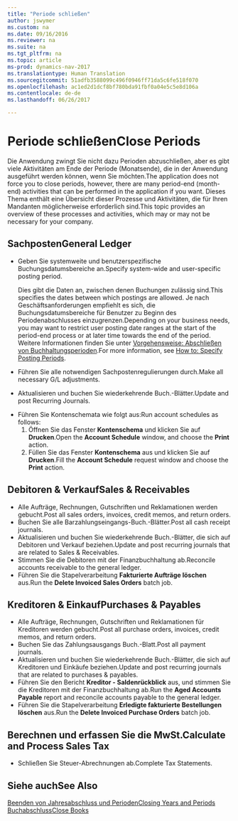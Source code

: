 ```yaml
---
title: "Periode schließen"
author: jswymer
ms.custom: na
ms.date: 09/16/2016
ms.reviewer: na
ms.suite: na
ms.tgt_pltfrm: na
ms.topic: article
ms-prod: dynamics-nav-2017
ms.translationtype: Human Translation
ms.sourcegitcommit: 51adfb3588099c496f0946ff71da5c6fe518f070
ms.openlocfilehash: ac1ed2d1dcf8bf780bda91fbf0a04e5c5e8d106a
ms.contentlocale: de-de
ms.lasthandoff: 06/26/2017

---
```

# <a name="close-periods"></a><span data-ttu-id="9ceb8-102">Periode schließen</span><span class="sxs-lookup"><span data-stu-id="9ceb8-102">Close Periods</span></span>
<span data-ttu-id="9ceb8-103">Die Anwendung zwingt Sie nicht dazu Perioden abzuschließen, aber es gibt viele Aktivitäten am Ende der Periode (Monatsende), die in der Anwendung ausgeführt werden können, wenn Sie möchten.</span><span class="sxs-lookup"><span data-stu-id="9ceb8-103">The application does not force you to close periods, however, there are many period-end (month-end) activities that can be performed in the application if you want.</span></span> <span data-ttu-id="9ceb8-104">Dieses Thema enthält eine Übersicht dieser Prozesse und Aktivitäten, die für Ihren Mandanten möglicherweise erforderlich sind.</span><span class="sxs-lookup"><span data-stu-id="9ceb8-104">This topic provides an overview of these processes and activities, which may or may not be necessary for your company.</span></span>

## <a name="general-ledger"></a><span data-ttu-id="9ceb8-105">Sachposten</span><span class="sxs-lookup"><span data-stu-id="9ceb8-105">General Ledger</span></span>
* <span data-ttu-id="9ceb8-106">Geben Sie systemweite und benutzerspezifische Buchungsdatumsbereiche an.</span><span class="sxs-lookup"><span data-stu-id="9ceb8-106">Specify system-wide and user-specific posting period.</span></span>

    <span data-ttu-id="9ceb8-107">Dies gibt die Daten an, zwischen denen Buchungen zulässig sind.</span><span class="sxs-lookup"><span data-stu-id="9ceb8-107">This specifies the dates between which postings are allowed.</span></span> <span data-ttu-id="9ceb8-108">Je nach Geschäftsanforderungen empfiehlt es sich, die Buchungsdatumsbereiche für Benutzer zu Beginn des Periodenabschlusses einzugrenzen.</span><span class="sxs-lookup"><span data-stu-id="9ceb8-108">Depending on your business needs, you may want to restrict user posting date ranges at the start of the period-end process or at later time towards the end of the period.</span></span> <span data-ttu-id="9ceb8-109">Weitere Informationen finden Sie unter [Vorgehensweise: Abschließen von Buchhaltungsperioden](finance-setup-how-specify-posting-periods.md).</span><span class="sxs-lookup"><span data-stu-id="9ceb8-109">For more information, see [How to: Specify Posting Periods](finance-setup-how-specify-posting-periods.md).</span></span>
* <span data-ttu-id="9ceb8-110">Führen Sie alle notwendigen Sachpostenregulierungen durch.</span><span class="sxs-lookup"><span data-stu-id="9ceb8-110">Make all necessary G/L adjustments.</span></span>
* <span data-ttu-id="9ceb8-111">Aktualisieren und buchen Sie wiederkehrende Buch.-Blätter.</span><span class="sxs-lookup"><span data-stu-id="9ceb8-111">Update and post Recurring Journals.</span></span>
<!--* Process Consolidations-->
* <span data-ttu-id="9ceb8-112">Führen Sie Kontenschemata wie folgt aus:</span><span class="sxs-lookup"><span data-stu-id="9ceb8-112">Run account schedules as follows:</span></span>
  1. <span data-ttu-id="9ceb8-113">Öffnen Sie das Fenster **Kontenschema** und klicken Sie auf **Drucken**.</span><span class="sxs-lookup"><span data-stu-id="9ceb8-113">Open the **Account Schedule** window, and choose the **Print** action.</span></span>
  2. <span data-ttu-id="9ceb8-114">Füllen Sie das Fenster **Kontenschema** aus und klicken Sie auf **Drucken**.</span><span class="sxs-lookup"><span data-stu-id="9ceb8-114">Fill the **Account Schedule** request window and choose the **Print** action.</span></span>

## <a name="sales--receivables"></a><span data-ttu-id="9ceb8-115">Debitoren & Verkauf</span><span class="sxs-lookup"><span data-stu-id="9ceb8-115">Sales & Receivables</span></span>
* <span data-ttu-id="9ceb8-116">Alle Aufträge, Rechnungen, Gutschriften und Reklamationen werden gebucht.</span><span class="sxs-lookup"><span data-stu-id="9ceb8-116">Post all sales orders, invoices, credit memos, and return orders.</span></span>
* <span data-ttu-id="9ceb8-117">Buchen Sie alle Barzahlungseingangs-Buch.-Blätter.</span><span class="sxs-lookup"><span data-stu-id="9ceb8-117">Post all cash receipt journals.</span></span>
* <span data-ttu-id="9ceb8-118">Aktualisieren und buchen Sie wiederkehrende Buch.-Blätter, die sich auf Debitoren und Verkauf beziehen.</span><span class="sxs-lookup"><span data-stu-id="9ceb8-118">Update and post recurring journals that are related to Sales & Receivables.</span></span>
* <span data-ttu-id="9ceb8-119">Stimmen Sie die Debitoren mit der Finanzbuchhaltung ab.</span><span class="sxs-lookup"><span data-stu-id="9ceb8-119">Reconcile accounts receivable to the general ledger.</span></span>
* <span data-ttu-id="9ceb8-120">Führen Sie die Stapelverarbeitung **Fakturierte Aufträge löschen** aus.</span><span class="sxs-lookup"><span data-stu-id="9ceb8-120">Run the **Delete Invoiced Sales Orders** batch job.</span></span>

## <a name="purchases--payables"></a><span data-ttu-id="9ceb8-121">Kreditoren & Einkauf</span><span class="sxs-lookup"><span data-stu-id="9ceb8-121">Purchases & Payables</span></span>
* <span data-ttu-id="9ceb8-122">Alle Aufträge, Rechnungen, Gutschriften und Reklamationen für Kreditoren werden gebucht.</span><span class="sxs-lookup"><span data-stu-id="9ceb8-122">Post all purchase orders, invoices, credit memos, and return orders.</span></span>
* <span data-ttu-id="9ceb8-123">Buchen Sie das Zahlungsausgangs Buch.-Blatt.</span><span class="sxs-lookup"><span data-stu-id="9ceb8-123">Post all payment journals.</span></span>
* <span data-ttu-id="9ceb8-124">Aktualisieren und buchen Sie wiederkehrende Buch.-Blätter, die sich auf Kreditoren und Einkäufe beziehen.</span><span class="sxs-lookup"><span data-stu-id="9ceb8-124">Update and post recurring journals that are related to purchases & payables.</span></span>
* <span data-ttu-id="9ceb8-125">Führen Sie den Bericht **Kreditor - Saldenrückblick** aus, und stimmen Sie die Kreditoren mit der Finanzbuchhaltung ab.</span><span class="sxs-lookup"><span data-stu-id="9ceb8-125">Run the **Aged Accounts Payable** report and reconcile accounts payable to the general ledger.</span></span>
* <span data-ttu-id="9ceb8-126">Führen Sie die Stapelverarbeitung **Erledigte fakturierte Bestellungen löschen** aus.</span><span class="sxs-lookup"><span data-stu-id="9ceb8-126">Run the **Delete Invoiced Purchase Orders** batch job.</span></span>

<!-- ### Fixed Assets
* Post all maintenance costs have been posted through the fixed asset journals or invoices.
* Post adjustments.
* Post appreciation.
* Post depreciation.
* Update and post the recurring fixed asset journal.-->

<!--### Intercompany
* Process Intercompany Postings.-->

## <a name="calculate-and-process-sales-tax"></a><span data-ttu-id="9ceb8-127">Berechnen und erfassen Sie die MwSt.</span><span class="sxs-lookup"><span data-stu-id="9ceb8-127">Calculate and Process Sales Tax</span></span>
*  <span data-ttu-id="9ceb8-128">Schließen Sie Steuer-Abrechnungen ab.</span><span class="sxs-lookup"><span data-stu-id="9ceb8-128">Complete Tax Statements.</span></span>

## <a name="see-also"></a><span data-ttu-id="9ceb8-129">Siehe auch</span><span class="sxs-lookup"><span data-stu-id="9ceb8-129">See Also</span></span>
[<span data-ttu-id="9ceb8-130">Beenden von Jahresabschluss und Perioden</span><span class="sxs-lookup"><span data-stu-id="9ceb8-130">Closing Years and Periods</span></span>](year-close-years-periods.md)  
[<span data-ttu-id="9ceb8-131">Buchabschluss</span><span class="sxs-lookup"><span data-stu-id="9ceb8-131">Close Books</span></span>](year-close-books.md)

